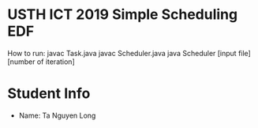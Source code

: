 USTH ICT 2019 Simple Scheduling EDF
=====================================
How to run:
javac Task.java
 javac Scheduler.java
 java Scheduler [input file] [number of iteration]

Student Info
=======================

* Name: Ta Nguyen Long
